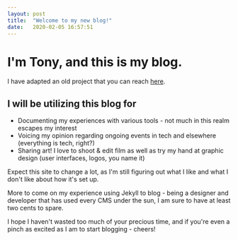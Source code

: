 ```yaml
---
layout: post
title:  "Welcome to my new blog!"
date:   2020-02-05 16:57:51
---
```


# I'm Tony, and this is my blog.

I have adapted an old project that you can reach [here](https://github.com/mx3m/hikari-for-jekyll). 

## I will be utilizing this blog for

* Documenting my experiences with various tools - not much in this realm escapes my interest
* Voicing my opinion regarding ongoing events in tech and elsewhere (everything is tech, right?)
* Sharing art! I love to shoot & edit film as well as try my hand at graphic design (user interfaces, logos, you name it)

Expect this site to change a lot, as I'm still figuring out what I like and what I don't like about how it's set up. 

More to come on my experience using Jekyll to blog -  being a designer and developer that has used every CMS under the sun, I am sure to have at least two cents to spare.

I hope I haven't wasted too much of your precious time, and if you're even a pinch as excited as I am to start blogging - cheers!

